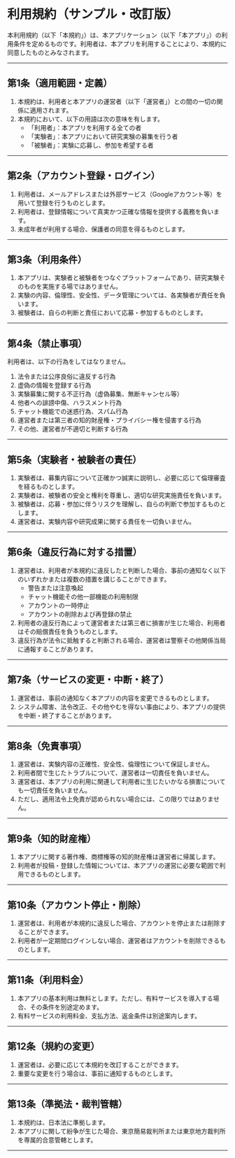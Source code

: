 
# 利用規約（サンプル・改訂版）

本利用規約（以下「本規約」）は、本アプリケーション（以下「本アプリ」）の利用条件を定めるものです。利用者は、本アプリを利用することにより、本規約に同意したものとみなされます。

---

## 第1条（適用範囲・定義）
1. 本規約は、利用者と本アプリの運営者（以下「運営者」）との間の一切の関係に適用されます。  
2. 本規約において、以下の用語は次の意味を有します。  
   - 「利用者」：本アプリを利用する全ての者  
   - 「実験者」：本アプリにおいて研究実験の募集を行う者  
   - 「被験者」：実験に応募し、参加を希望する者  

---

## 第2条（アカウント登録・ログイン）
1. 利用者は、メールアドレスまたは外部サービス（Googleアカウント等）を用いて登録を行うものとします。  
2. 利用者は、登録情報について真実かつ正確な情報を提供する義務を負います。  
3. 未成年者が利用する場合、保護者の同意を得るものとします。  

---

## 第3条（利用条件）
1. 本アプリは、実験者と被験者をつなぐプラットフォームであり、研究実験そのものを実施する場ではありません。  
2. 実験の内容、倫理性、安全性、データ管理については、各実験者が責任を負います。  
3. 被験者は、自らの判断と責任において応募・参加するものとします。  

---

## 第4条（禁止事項）
利用者は、以下の行為をしてはなりません。  

1. 法令または公序良俗に違反する行為  
2. 虚偽の情報を登録する行為  
3. 実験募集に関する不正行為（虚偽募集、無断キャンセル等）  
4. 他者への誹謗中傷、ハラスメント行為  
5. チャット機能での迷惑行為、スパム行為  
6. 運営者または第三者の知的財産権・プライバシー権を侵害する行為  
7. その他、運営者が不適切と判断する行為  

---

## 第5条（実験者・被験者の責任）
1. 実験者は、募集内容について正確かつ誠実に説明し、必要に応じて倫理審査を経るものとします。  
2. 実験者は、被験者の安全と権利を尊重し、適切な研究実施責任を負います。  
3. 被験者は、応募・参加に伴うリスクを理解し、自らの判断で参加するものとします。  
4. 運営者は、実験内容や研究成果に関する責任を一切負いません。  

---

## 第6条（違反行為に対する措置）
1. 運営者は、利用者が本規約に違反したと判断した場合、事前の通知なく以下のいずれかまたは複数の措置を講じることができます。  
   - 警告または注意喚起  
   - チャット機能その他一部機能の利用制限  
   - アカウントの一時停止  
   - アカウントの削除および再登録の禁止  
2. 利用者の違反行為によって運営者または第三者に損害が生じた場合、利用者はその賠償責任を負うものとします。  
3. 違反行為が法令に抵触すると判断される場合、運営者は警察その他関係当局に通報することがあります。  

---

## 第7条（サービスの変更・中断・終了）
1. 運営者は、事前の通知なく本アプリの内容を変更できるものとします。  
2. システム障害、法令改正、その他やむを得ない事由により、本アプリの提供を中断・終了することがあります。  

---

## 第8条（免責事項）
1. 運営者は、実験内容の正確性、安全性、倫理性について保証しません。  
2. 利用者間で生じたトラブルについて、運営者は一切責任を負いません。  
3. 運営者は、本アプリの利用に関連して利用者に生じたいかなる損害についても一切責任を負いません。
4. ただし、適用法令上免責が認められない場合には、この限りではありません。  

---

## 第9条（知的財産権）
1. 本アプリに関する著作権、商標権等の知的財産権は運営者に帰属します。  
2. 利用者が投稿・登録した情報については、本アプリの運営に必要な範囲で利用できるものとします。  

---

## 第10条（アカウント停止・削除）
1. 運営者は、利用者が本規約に違反した場合、アカウントを停止または削除することができます。  
2. 利用者が一定期間ログインしない場合、運営者はアカウントを削除できるものとします。  

---

## 第11条（利用料金）
1. 本アプリの基本利用は無料とします。ただし、有料サービスを導入する場合、その条件を別途定めます。  
2. 有料サービスの利用料金、支払方法、返金条件は別途案内します。  

---

## 第12条（規約の変更）
1. 運営者は、必要に応じて本規約を改訂することができます。  
2. 重要な変更を行う場合は、事前に通知するものとします。  

---

## 第13条（準拠法・裁判管轄）
1. 本規約は、日本法に準拠します。  
2. 本アプリに関して紛争が生じた場合、東京簡易裁判所または東京地方裁判所を専属的合意管轄とします。  

---
